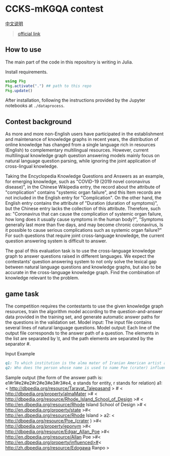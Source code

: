 # CCKS-mKGQA contest

[中文说明](README-zh-cn.md)

> [official link](https://www.biendata.xyz/competition/clkgqa/)

## How to use
The main part of the code in this repository is writing in Julia.

Install requirements.
```jl
using Pkg
Pkg.activate(".") ## path to this repo
Pkg.update()
```

After installation, following the instructions provided by the Jupyter notebooks at `./dataprocess`.

## Contest background
As more and more non-English users have participated in the establishment and maintenance of knowledge graphs in recent years, the distribution of online knowledge has changed from a single language rich in resources (English) to complementary multilingual resources. However, current multilingual knowledge graph question answering models mainly focus on natural language question parsing, while ignoring the joint application of cross-lingual knowledge.
 

Taking the Encyclopedia Knowledge Questions and Answers as an example, for emerging knowledge, such as "COVID-19 (2019 novel coronavirus disease)", in the Chinese Wikipedia entry, the record about the attribute of "complication" contains "systemic organ failure", and this Item records are not included in the English entry for "Complication". On the other hand, the English entry contains the attribute of "Duration (duration of symptoms)", but the Chinese entry lacks the collection of this attribute. Therefore, such as: "Coronavirus that can cause the complication of systemic organ failure, how long does it usually cause symptoms in the human body?", "Symptoms generally last more than five days, and may become chronic coronavirus, Is it possible to cause serious complications such as systemic organ failure?" For such questions that require joint cross-language knowledge, the current question answering system is difficult to answer.
 

The goal of this evaluation task is to use the cross-language knowledge graph to answer questions raised in different languages. We expect the contestants’ question answering system to not only solve the lexical gap between natural language questions and knowledge graphs, but also to be accurate in the cross-language knowledge graph. Find the combination of knowledge relevant to the problem.
 

## game task
The competition requires the contestants to use the given knowledge graph resources, train the algorithm model according to the question-and-answer data provided in the training set, and generate automatic answer paths for the questions in the validation set.
Model input: The input file contains several lines of natural language questions.
Model output: Each line of the output file corresponds to the answer path of a question. The elements in the list are separated by \t, and the path elements are separated by the separator #.
 
Input Example
```md
q1: To which institution is the alma mater of Iranian American artist and educator Taravat Talepasand affiliated?
q2: Who does the person whose name is used to name Poe (crater) influence?
```

Sample output (the form of the answer path is: e1#r1#e2#e2#r2#e3#e3#r3#e4, e stands for entity, r stands for relation)
a1:< http://dbpedia.org/resource/Taravat_Talepasand > # < http://dbpedia.org/property/almaMater ># < http://dbpedia.org/resource/Rhode_Island_School_of_Design ># < http://en.dbpedia.org/resource/Rhode Island School of Design ># < http://en.dbpedia.org/property/state >#< http://en.dbpedia.org/resource/Rhode Island >
a2: < http://dbpedia.org/resource/Poe_(crater ) >#< http://dbpedia.org/property/eponym >#< http://dbpedia.org/resource/Edgar_Allan_Poe >#< http://en.dbpedia.org/resource/Allan Poe >#< http://en.dbpedia.org/property/influenced>#< http://zh.dbpedia.org/resource/Edogawa Ranpo >